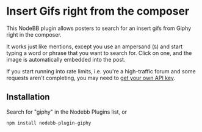 # Insert Gifs right from the composer

This NodeBB plugin allows posters to search for an insert gifs from Giphy right in the composer.

It works just like mentions, except you use an ampersand (`&`) and start typing a word or phrase that you want to search for.
Click on one, and the image is automatically embedded into the post.

If you start running into rate limits, i.e. you're a high-traffic forum and some requests aren't completing, you may need to [get your own API key](https://api.giphy.com/submit).

## Installation

Search for "giphy" in the Nodebb Plugins list, or

    npm install nodebb-plugin-giphy

